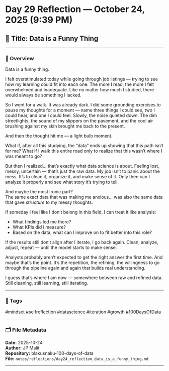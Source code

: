 # Day 29 Reflection — October 24, 2025 (9:39 PM)

## 📌 Title: Data is a Funny Thing  

---

### 🧠 Overview  

Data is a funny thing.  

I felt overstimulated today while going through job listings — trying to see how my learning could fit into each one. The more I read, the more I felt overwhelmed and inadequate. Like no matter how much I studied, there would always be something I lacked.  

So I went for a walk. It was already dark. I did some grounding exercises to pause my thoughts for a moment — name three things I could see, two I could hear, and one I could feel. Slowly, the noise quieted down. The dim streetlights, the sound of my slippers on the pavement, and the cool air brushing against my skin brought me back to the present.  

And then the thought hit me — a light bulb moment.  

What if, after all this studying, the “data” ends up showing that this path isn’t for me? What if I walk this entire road only to realize that this wasn’t where I was meant to go?  

But then I realized… that’s exactly what data science is about. Feeling lost, messy, uncertain — that’s just the raw data. My job isn’t to panic about the mess. It’s to clean it, organize it, and make sense of it. Only then can I analyze it properly and see what story it’s trying to tell.  

And maybe the most ironic part?  
The same exact data that was making me anxious… was also the same data that gave *structure* to my messy thoughts.  

If someday I feel like I don’t belong in this field, I can treat it like analysis:  
- What findings led me there?  
- What KPIs did I measure?  
- Based on the data, what can I improve on to fit better into this role?  

If the results still don’t align after I iterate, I go back again. Clean, analyze, adjust, repeat — until the model starts to make sense.  

Analysts probably aren’t expected to get the right answer the first time. And maybe that’s the point. It’s the repetition, the refining, the willingness to go through the pipeline again and again that builds real understanding.  

I guess that’s where I am now — somewhere between raw and refined data.  
Still cleaning, still learning, still iterating.  

---

### 🧩 Tags  
#mindset #selfreflection #datascience #iteration #growth #100DaysOfData  

---

### 🗂️ File Metadata   
**Date:** 2025-10-24   
**Author:** JP Malit  
**Repository:** blakusnaku-100-days-of-data  
**File:** `notes/reflections/day24_reflection_data_is_a_funny_thing.md`  

---
